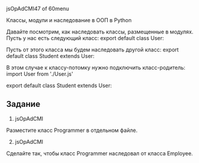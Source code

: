 
jsOpAdCMI47 of 60menu

Классы, модули и наследование в ООП в Python

Давайте посмотрим, как наследовать классы, размещенные в модулях. Пусть у нас есть следующий класс:
export default class User:
	


Пусть от этого класса мы будем наследовать другой класс:
export default class Student extends User:
	


В этом случае к классу-потомку нужно подключить класс-родитель:
import User from './User.js' 

export default class Student extends User:
	


## Задание

1. jsOpAdCMI

Разместите класс Programmer в отдельном файле.

2. jsOpAdCMI

Сделайте так, чтобы класс Programmer наследовал от класса Employee.


